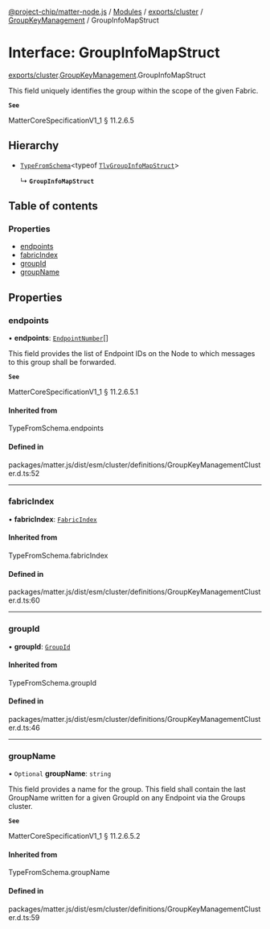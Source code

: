 [@project-chip/matter-node.js](../README.md) / [Modules](../modules.md) / [exports/cluster](../modules/exports_cluster.md) / [GroupKeyManagement](../modules/exports_cluster.GroupKeyManagement.md) / GroupInfoMapStruct

# Interface: GroupInfoMapStruct

[exports/cluster](../modules/exports_cluster.md).[GroupKeyManagement](../modules/exports_cluster.GroupKeyManagement.md).GroupInfoMapStruct

This field uniquely identifies the group within the scope of the given Fabric.

**`See`**

MatterCoreSpecificationV1_1 § 11.2.6.5

## Hierarchy

- [`TypeFromSchema`](../modules/exports_tlv.md#typefromschema)\<typeof [`TlvGroupInfoMapStruct`](../modules/exports_cluster.GroupKeyManagement.md#tlvgroupinfomapstruct)\>

  ↳ **`GroupInfoMapStruct`**

## Table of contents

### Properties

- [endpoints](exports_cluster.GroupKeyManagement.GroupInfoMapStruct.md#endpoints)
- [fabricIndex](exports_cluster.GroupKeyManagement.GroupInfoMapStruct.md#fabricindex)
- [groupId](exports_cluster.GroupKeyManagement.GroupInfoMapStruct.md#groupid)
- [groupName](exports_cluster.GroupKeyManagement.GroupInfoMapStruct.md#groupname)

## Properties

### endpoints

• **endpoints**: [`EndpointNumber`](../modules/exports_datatype.md#endpointnumber)[]

This field provides the list of Endpoint IDs on the Node to which messages to this group shall be forwarded.

**`See`**

MatterCoreSpecificationV1_1 § 11.2.6.5.1

#### Inherited from

TypeFromSchema.endpoints

#### Defined in

packages/matter.js/dist/esm/cluster/definitions/GroupKeyManagementCluster.d.ts:52

___

### fabricIndex

• **fabricIndex**: [`FabricIndex`](../modules/exports_datatype.md#fabricindex)

#### Inherited from

TypeFromSchema.fabricIndex

#### Defined in

packages/matter.js/dist/esm/cluster/definitions/GroupKeyManagementCluster.d.ts:60

___

### groupId

• **groupId**: [`GroupId`](../modules/exports_datatype.md#groupid)

#### Inherited from

TypeFromSchema.groupId

#### Defined in

packages/matter.js/dist/esm/cluster/definitions/GroupKeyManagementCluster.d.ts:46

___

### groupName

• `Optional` **groupName**: `string`

This field provides a name for the group. This field shall contain the last GroupName written for a given
GroupId on any Endpoint via the Groups cluster.

**`See`**

MatterCoreSpecificationV1_1 § 11.2.6.5.2

#### Inherited from

TypeFromSchema.groupName

#### Defined in

packages/matter.js/dist/esm/cluster/definitions/GroupKeyManagementCluster.d.ts:59
